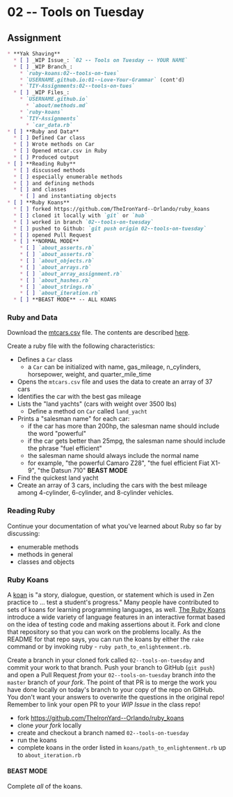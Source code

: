 # 02 -- Tools on Tuesday

## Assignment
```markdown
* **Yak Shaving**
  * [ ] _WIP Issue_: `02 -- Tools on Tuesday -- YOUR NAME`
  * [ ] _WIP Branch_:
    * `ruby-koans:02--tools-on-tues`
    * `USERNAME.github.io:01--Love-Your-Grammar` (cont'd)
    * `TIY-Assignments:02--tools-on-tues`
  * [ ] _WIP Files_:
    * `USERNAME.github.io`
      * `about/methods.md`
    * `ruby-koans`
    * `TIY-Assignments`
      * `car_data.rb`
* [ ] **Ruby and Data**
  * [ ] Defined Car class
  * [ ] Wrote methods on Car
  * [ ] Opened mtcar.csv in Ruby
  * [ ] Produced output
* [ ] **Reading Ruby**
  * [ ] discussed methods
  * [ ] especially enumerable methods
  * [ ] and defining methods
  * [ ] and classes
    * [ ] and instantiating objects
* [ ] **Ruby Koans**
  * [ ] forked https://github.com/TheIronYard--Orlando/ruby_koans
  * [ ] cloned it locally with `git` or `hub`
  * [ ] worked in branch `02--tools-on-tuesday`
  * [ ] pushed to Github: `git push origin 02--tools-on-tuesday`
  * [ ] opened Pull Request
  * [ ] **NORMAL MODE**
    * [ ] `about_asserts.rb`
    * [ ] `about_asserts.rb`
    * [ ] `about_objects.rb`
    * [ ] `about_arrays.rb`
    * [ ] `about_array_assignment.rb`
    * [ ] `about_hashes.rb`
    * [ ] `about_strings.rb`
    * [ ] `about_iteration.rb`
  * [ ] **BEAST MODE** -- ALL KOANS
```

### Ruby and Data

Download the [mtcars.csv](http://vincentarelbundock.github.io/Rdatasets/csv/datasets/mtcars.csv) file. The contents are described [here](http://vincentarelbundock.github.io/Rdatasets/doc/datasets/mtcars.html).

Create a ruby file with the following characteristics:
* Defines a `Car` class
  * a `Car` can be initialized with name, gas_mileage, n_cylinders, horsepower, weight, and quarter_mile_time
* Opens the `mtcars.csv` file and uses the data to create an array of 37 cars
* Identifies the car with the best gas mileage
* Lists the "land yachts" (cars with weight over 3500 lbs)
  * Define a method on `Car` called `land_yacht`
* Prints a "salesman name" for each car:
  * if the car has more than 200hp, the salesman name should include the word "powerful"
  * if the car gets better than 25mpg, the salesman name should include the phrase "fuel efficient"
  * the salesman name should always include the normal name
  * for example, "the powerful Camaro Z28", "the fuel efficient Fiat X1-9", "the Datsun 710"
**BEAST MODE** 
* Find the quickest land yacht
* Create an array of 3 cars, including the cars with the best mileage among 4-cylinder, 6-cylinder, and 8-cylinder vehicles.
### Reading Ruby

Continue your documentation of what you've learned about Ruby so far by discussing:

* enumerable methods
* methods in general
* classes and objects

### Ruby Koans

A [koan](http://en.wikipedia.org/wiki/K%C5%8Dan) is "a story, dialogue, question, or statement which is used in Zen practice to ... test a student's progress." Many people have contributed to sets of koans for learning programming languages, as well. [The Ruby Koans](https://github.com/TheIronYard--Orlando/ruby_koans) introduce a wide variety of language features in an interactive format based on the idea of testing code and making assertions about it. Fork and clone that repository so that you can work on the problems locally. As the README for that repo says, you can run the koans by either the `rake` command or by invoking ruby - `ruby path_to_enlightenment.rb`.

Create a branch in your cloned fork called `02--tools-on-tuesday` and commit your work to that branch. Push your branch to GitHub (`git push`) and open a Pull Request _from_ your `02--tools-on-tuesday` branch _into_ the `master` branch of _your fork_. The point of that PR is to merge the work you have done locally on today's branch to your copy of the repo on GitHub. You don't want your answers to overwrite the questions in the original repo! Remember to link your open PR to your _WIP Issue_ in the class repo!

* fork https://github.com/TheIronYard--Orlando/ruby_koans
* clone _your fork_ locally
* create and checkout a branch named `02--tools-on-tuesday`
* run the koans
* complete koans in the order listed in `koans/path_to_enlightenment.rb` up to `about_iteration.rb`

#### BEAST MODE

Complete _all_ of the koans.

